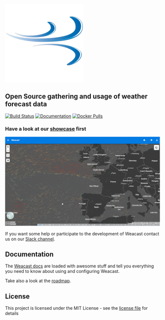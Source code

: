 <img src="https://github.com/weacast/weacast-docs/blob/master/docs/assets/weacast-logo.png" width="256">

## Open Source gathering and usage of weather forecast data

[![Build Status](https://app.travis-ci.com/weacast/weacast-app.svg?branch=master)](https://app.travis-ci.com/weacast/weacast-app)
[![Documentation](https://img.shields.io/badge/documentation-available-brightgreen.svg)](https://weacast.github.io/weacast/)
[![Docker Pulls](https://img.shields.io/docker/pulls/weacast/weacast.svg)](https://hub.docker.com/r/weacast/weacast/)

### Have a look at our [showcase](https://weacast.github.io/weacast/about/showcase.html) first

[![Weacast videos](https://github.com/weacast/weacast/blob/master/docs/assets/weacast-wind.png)](https://weacast.github.io/weacast/about/showcase.html)

If you want some help or participate to the development of Weacast contact us on our [Slack channel](https://kalisio.slack.com/).

## Documentation

The [Weacast docs](https://weacast.github.io/weacast/) are loaded with awesome stuff and tell you everything you need to know about using and configuring Weacast.

Take also a look at the [roadmap](https://github.com/orgs/weacast/projects/2).

## License

This project is licensed under the MIT License - see the [license file](./LICENSE) for details
